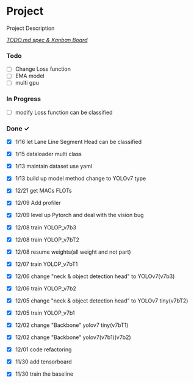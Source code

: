 # Project

Project Description

<em>[TODO.md spec & Kanban Board](https://bit.ly/3fCwKfM)</em>

### Todo

- [ ] Change Loss function  
- [ ] EMA model  
- [ ] multi gpu  

### In Progress

- [ ] modify Loss function can be classified  

### Done ✓

- [x] 1/16 let Lane Line  Segment Head can be classified  
- [x] 1/15 dataloader multi class  
- [x] 1/13 maintain dataset use yaml  
- [x] 1/13 build up model method change to YOLOv7 type  
- [x] 12/21 get MACs FLOTs  
- [x] 12/09 Add profiler  
- [x] 12/09 level up Pytorch and deal with the vision bug  
- [x] 12/08 train YOLOP_v7b3  
- [x] 12/08 train YOLOP_v7bT2  
- [x] 12/08 resume weights(all weight and not part)  
- [x] 12/07 train YOLOP_v7bT1  
- [x] 12/06  change "neck & object detection head" to YOLOv7(v7b3)  
- [x] 12/06 train YOLOP_v7b2  
- [x] 12/05 change "neck & object detection head" to YOLOv7 tiny(v7bT2)  
- [x] 12/05 train YOLOP_v7b1  
- [x] 12/02 change "Backbone" yolov7 tiny(v7bT1)  
- [x] 12/02 change "Backbone" yolov7(v7b1)(v7b2)  
- [x] 12/01 code refactoring  
- [x] 11/30 add tensorboard  
- [x] 11/30 train the baseline  

